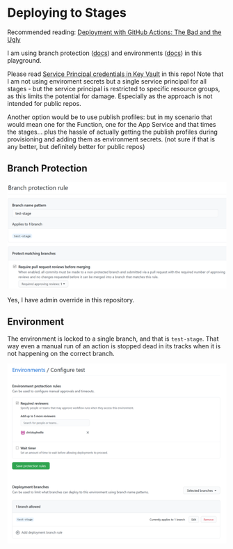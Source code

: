 # Deploying to Stages

Recommended reading: [Deployment with GitHub Actions: The Bad and the Ugly](https://colinsalmcorner.com/deployment-with-github-actions/)

I am using branch protection ([docs](https://docs.github.com/en/github/administering-a-repository/about-protected-branches)) and environments ([docs](https://docs.github.com/en/actions/reference/environments)) in this playground.

Please read [Service Principal credentials in Key Vault](secrets-in-keyvault.md) in this repo! Note that I am not using enviroment
secrets but a single service principal for all stages - but the service principal is restricted to specific resource
groups, as this limits the potential for damage. Especially as the approach is not intended for public repos.

Another option would be to use publish profiles: but in my scenario that would mean one for the Function, one for the App Service and that times the stages... plus the hassle of actually getting the publish profiles during provisioning and adding them as environment secrets. (not sure if that is any better, but definitely better for public repos)

## Branch Protection

![Branch protection](images/branchprotection.png)

Yes, I have admin override in this repository.

## Environment

The environment is locked to a single branch, and that is `test-stage`. That way even a manual run of an action is stopped dead in its tracks when it is not happening on the correct branch.

![Environment protection](images/environmentprotection.png)